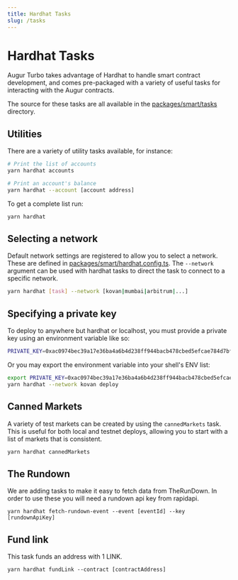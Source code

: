 ```yaml
---
title: Hardhat Tasks
slug: /tasks
---
```


# Hardhat Tasks

Augur Turbo takes advantage of Hardhat to handle smart contract development,
and comes pre-packaged with a variety of useful tasks for interacting with the
Augur contracts.

The source for these tasks are all available in the [packages/smart/tasks
](https://github.com/AugurProject/turbo/tree/dev/packages/smart/tasks) directory.


## Utilities

There are a variety of utility tasks available, for instance:
```bash
# Print the list of accounts
yarn hardhat accounts

# Print an account's balance
yarn hardhat --account [account address]
```

To get a complete list run:
```bash
yarn hardhat
```

## Selecting a network

Default network settings are registered to allow you to select a network. These
are defined in
[packages/smart/hardhat.config.ts](https://github.com/AugurProject/turbo/tree/dev/packages/smart/hardhat.config.ts).
The `--network` argument can be used with hardhat tasks to direct the task to
connect to a specific network.

```bash
yarn hardhat [task] --network [kovan|mumbai|arbitrum|...]
```

## Specifying a private key

To deploy to anywhere but hardhat or localhost, you must provide a private key using an environment variable like so:
```bash
PRIVATE_KEY=0xac0974bec39a17e36ba4a6b4d238ff944bacb478cbed5efcae784d7bf4f2ff80 yarn hardhat --network kovan deploy
```

Or you may export the environment variable into your shell's ENV list:
```bash
export PRIVATE_KEY=0xac0974bec39a17e36ba4a6b4d238ff944bacb478cbed5efcae784d7bf4f2ff80
yarn hardhat --network kovan deploy
```

## Canned Markets
A variety of test markets can be created by using the `cannedMarkets`
task. This is useful for both local and testnet deploys, allowing you to
start with a list of markets that is consistent.

```bash
yarn hardhat cannedMarkets
```

## The Rundown
We are adding tasks to make it easy to fetch data from TheRunDown. In order to
use these you will need a rundown api key from rapidapi.

```
yarn hardhat fetch-rundown-event --event [eventId] --key [rundownApiKey]
```

## Fund link
This task funds an address with 1 LINK.

```
yarn hardhat fundLink --contract [contractAddress]
```